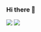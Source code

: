 ### Hi there 👋
![](https://komarev.com/ghpvc/?username=MaximKurbanov&color=green&style=plastic&color=47d1b1)
![](https://github-readme-stats.vercel.app/api?username=MaximKurbanov&show_icons=true&theme=default#gh-light-mode-only)
<!--
**MaximKurbanov/MaximKurbanov** is a ✨ _special_ ✨ repository because its `README.md` (this file) appears on your GitHub profile.

Here are some ideas to get you started:

- 🔭 I’m currently working on ...
- 🌱 I’m currently learning ...
- 👯 I’m looking to collaborate on ...
- 🤔 I’m looking for help with ...
- 💬 Ask me about ...
- 📫 How to reach me: ...
- 😄 Pronouns: ...
- ⚡ Fun fact: ...
-->
